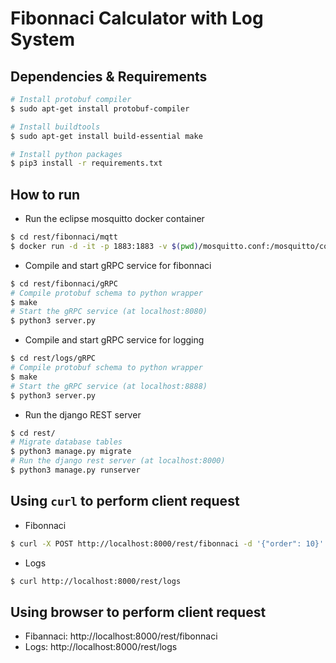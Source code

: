 
# Fibonnaci Calculator with Log System

## Dependencies & Requirements

```bash
# Install protobuf compiler
$ sudo apt-get install protobuf-compiler

# Install buildtools
$ sudo apt-get install build-essential make

# Install python packages
$ pip3 install -r requirements.txt
```

## How to run

- Run the eclipse mosquitto docker container
```bash
$ cd rest/fibonnaci/mqtt
$ docker run -d -it -p 1883:1883 -v $(pwd)/mosquitto.conf:/mosquitto/config/mosquitto.conf eclipse-mosquitto
```

- Compile and start gRPC service for fibonnaci
```bash
$ cd rest/fibonnaci/gRPC
# Compile protobuf schema to python wrapper
$ make
# Start the gRPC service (at localhost:8080)
$ python3 server.py
```
- Compile and start gRPC service for logging
```bash
$ cd rest/logs/gRPC
# Compile protobuf schema to python wrapper
$ make
# Start the gRPC service (at localhost:8888)
$ python3 server.py
```

- Run the django REST server
```bash
$ cd rest/
# Migrate database tables
$ python3 manage.py migrate
# Run the django rest server (at localhost:8000)
$ python3 manage.py runserver
```

## Using `curl` to perform client request

- Fibonnaci
```bash
$ curl -X POST http://localhost:8000/rest/fibonnaci -d '{"order": 10}'
```
- Logs
```bash
$ curl http://localhost:8000/rest/logs
```

## Using browser to perform client request

- Fibannaci: http://localhost:8000/rest/fibonnaci
- Logs: http://localhost:8000/rest/logs

